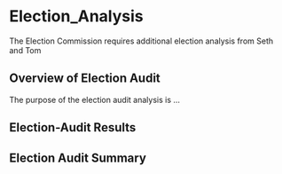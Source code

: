 # Election_Analysis
The Election Commission requires additional election analysis from Seth and Tom

## Overview of Election Audit
The purpose of the election audit analysis is ...

## Election-Audit Results

## Election Audit Summary

